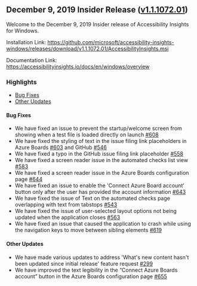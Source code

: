 ## December 9, 2019 Insider Release ([v1.1.1072.01](https://github.com/Microsoft/accessibility-insights-windows/releases/tag/v1.1.1072.01))

Welcome to the December 9, 2019 Insider release of Accessibility Insights for Windows.

Installation Link: https://github.com/microsoft/accessibility-insights-windows/releases/download/v1.1.1072.01/AccessibilityInsights.msi

Documentation Link: https://accessibilityinsights.io/docs/en/windows/overview

### Highlights

- [Bug Fixes](#bug-fixes)
- [Other Updates](#other-updates)

#### Bug Fixes

- We have fixed an issue to prevent the startup/welcome screen from showing when a test file is loaded directly on launch [#608](https://github.com/microsoft/accessibility-insights-windows/issues/608)
- We have fixed the styling of text in the issue filing link placeholders in Azure Boards [#603](https://github.com/microsoft/accessibility-insights-windows/pull/603) and GitHub [#546](https://github.com/microsoft/accessibility-insights-windows/issues/546)
- We have fixed a typo in the GitHub issue filing link placeholder [#558](https://github.com/microsoft/accessibility-insights-windows/pull/558)
- We have fixed a screen reader issue in the automated checks list view [#583](https://github.com/microsoft/accessibility-insights-windows/issues/583)
- We have fixed a screen reader issue in the Azure Boards configuration page [#644](https://github.com/microsoft/accessibility-insights-windows/issues/644)
- We have fixed an issue to enable the 'Connect Azure Board account' button only after the user has provided the account information [#643](https://github.com/microsoft/accessibility-insights-windows/issues/643)
- We have fixed the issue of Text on the automated checks page overlapping with text from tabstops [#543](https://github.com/microsoft/accessibility-insights-windows/issues/543)
- We have fixed the issue of user-selected layout options not being updated when the application closes [#563](https://github.com/microsoft/accessibility-insights-windows/issues/563)
- We have fixed an issue that caused the application to crash while using the navigation keys to move between sibling elements [#619](https://github.com/microsoft/accessibility-insights-windows/issues/619)

#### Other Updates

- We have made various updates to address 'What's new content hasn't been updated since initial release' feature request [#299](https://github.com/microsoft/accessibility-insights-windows/issues/299)
- We have improved the text legibility in the “Connect Azure Boards account” button in the Azure Boards configuration page [#655](https://github.com/microsoft/accessibility-insights-windows/pull/655)